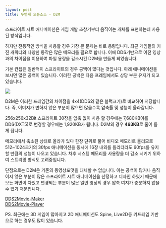 ```yaml
---
layout: post
title: 두번째 오픈소스 - D2M
---
```


스프라이트 시트 애니메이션은 게임 개발 초창기부터 움직이는 개체를 표현하는데 사용된 방식입니다. 

하지만 전통적인 방식을 사용할 경우 가장 큰 문제는 바로 용량입니다. 최근 게임들의 커진 캐릭터와 다양한 동작은 많은 메모리를 필요로 합니다. 이에 DDS기반으로 이전 영상과의 차이점을 이용하여 파일 용량을 감소시킨 D2M을 만들게 되었습니다.

기본 컨셉은 일반적이 스프라이트의 경우 공백이 많다는 것입니다. 아래 애니메이션을 보시면 많은 공백이 있습니다. 이러한 공백은 다음 프레임에서도 상당 부분 유지가 되고 있습니다.

![](https://skyzerotiger.com/public/img/d2m_preview.gif)   

D2M은 이러한 프레임간의 차이점을 4x4(DDS와 같은 블럭크기)로 비교하여 저장합니다. 즉, 이미지가 변하지 않은 부분이 많으면 많을수록 압축률 및 성능이 올라갑니다.

256x256x32Bit 스프라이트 30장을 압축 없이 사용 할 경우에는 7,680KB이를 DDS(DXT5)로 변경할 경우에는 1,920KB가 됩니다. D2M의 경우 **463KB**로 줄어 들게 됩니다.

메모리에서 축소된 상태로 올라가 있다 한장 단위로 풀어 비디오 메모리로 올리므로 512~1024크기의 30fps 애니메이션을 동시에 16장 내외를 돌리더라도 60fps를 유지할 만큼의 성능이 나오고 있습니다. 차후 시스템 메모리를 사용량을 더 감소 시키기 위하여 스트리밍 방식도 고려중입니다.

단점으로는 D2M은 기존의 동영상포맷을 대체할 수 없습니다. 이는 공백이 많거나 움직이지 않은 부분이 많은 스프라이트 시트 애니메이션을 산정하고 디자인 하였기 때문에 모든 화면이 차있고 변경되는 부분이 많은 일반 영상의 경우 압축 여지가 충분하지 않을 수 있기 때문입니다. 

[DDS2Movie-Maker](https://github.com/skyzerotiger/DDS2Movie-Maker)   
[DDS2Movie-Player](https://github.com/skyzerotiger/DDS2Movie-Player)

PS. 최근에는 3D 게임이 많아지고 2D 애니메이션도 Spine, Live2D등 키프레임 기반으로 하는 경우도 많이 있습니다. 